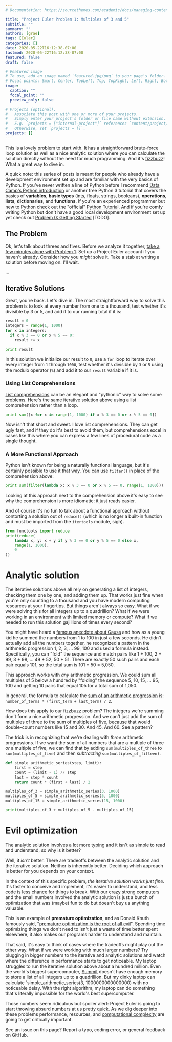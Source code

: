 ```yaml
---
# Documentation: https://sourcethemes.com/academic/docs/managing-content/

title: "Project Euler Problem 1: Multiples of 3 and 5"
subtitle: ""
summary: ""
authors: [grae]
tags: [Euler]
categories: []
date: 2020-05-22T16:12:38-07:00
lastmod: 2020-05-22T16:12:38-07:00
featured: false
draft: false

# Featured image
# To use, add an image named `featured.jpg/png` to your page's folder.
# Focal points: Smart, Center, TopLeft, Top, TopRight, Left, Right, BottomLeft, Bottom, BottomRight.
image:
  caption: ""
  focal_point: ""
  preview_only: false

# Projects (optional).
#   Associate this post with one or more of your projects.
#   Simply enter your project's folder or file name without extension.
#   E.g. `projects = ["internal-project"]` references `content/project/deep-learning/index.md`.
#   Otherwise, set `projects = []`.
projects: []
---
```


This is a lovely problem to start with. It has a straightforward brute-force loop solution as well as a nice analytic solution where you can calculate the solution directly without the need for much programming. And it's [fizzbuzz](https://en.wikipedia.org/wiki/Fizz_buzz#Programming)! What a great way to dive in.

A quick note: this series of posts is meant for people who already have a development environment set up and are familiar with the very basics of Python. If you've never written a line of Python before I recommend [Data Camp's Python introduction](https://learn.datacamp.com/courses/intro-to-python-for-data-science) or another free Python 3 tutorial that covers the basics of **variables**, **basic types** (ints, floats, strings, booleans), **operations**, **lists**, **dictionaries**, and **functions**. If you're an experienced programmer but new to Python check out the "official" [Python Tutorial](https://docs.python.org/3/tutorial/). And if you're comfy writing Python but don't have a good local development environment set up yet check out [Problem 0: Getting Started](/) [TODO].

## The Problem
Ok, let's talk about threes and fives. Before we analyze it together, [take a few minutes alone with Problem 1](https://projecteuler.net/problem=1). Set up a Project Euler account if you haven't already. Consider how you _might_ solve it. Take a stab at writing a solution before moving on. I'll wait.

...


## Iterative Solutions
Great, you're back. Let's dive in. The most straightforward way to solve this problem is to look at every number from one to a thousand, test whether it's divisible by 3 or 5, and add it to our running total if it is:

```python
result = 0
integers = range(1, 1000)
for x in integers:
  if x % 3 == 0 or x % 5 == 0:
    result += x

print result
```

In this solution we initialize our result to `0`, use a `for` loop to iterate over every integer from `1` through `1000`, test whether it's divisible by `3` or `5` using the modulo operator (`%`) and add it to our `result` variable if it is.


### Using List Comprehensions
[List comprehensions](https://docs.python.org/3/tutorial/datastructures.html#list-comprehensions) can be an elegant and "pythonic" way to solve some problems. Here's the same iterative solution above using a list comprehension rather than a loop.

```python
print sum([x for x in range(1, 1000) if x % 3 == 0 or x % 5 == 0])
```

Now isn't that short and sweet. I love list comprehensions. They can get ugly fast, and if they do it's best to avoid them, but comprehensions excel in cases like this where you can express a few lines of procedural code as a single thought.


### A More Functional Approach
Python isn't known for being a naturally functional language, but it's certainly possible to use it that way. You can use `filter()` in place of the comprehension above:

```python
print sum(filter(lambda x: x % 3 == 0 or x % 5 == 0, range(1, 1000)))
```

Looking at this approach next to the comprehension above it's easy to see why the comprehension is more idiomatic: it just reads easier.

And of course it's no fun to talk about a functional approach without contorting a solution out of `reduce()` (which is no longer a built-in function and must be imported from the `itertools` module, sigh).

```python
from functools import reduce
print(reduce(
    lambda x, y: x + y if y % 3 == 0 or y % 5 == 0 else x,
    range(1, 1000),
    0
))
```


# Analytic solution
The iterative solutions above all rely on generating a list of integers, checking them one by one, and adding them up. That works just fine when you're only counting to a thousand and you have modern computing resources at your fingertips. But things aren't always so easy. What if we were solving this for all integers up to a quadrillion? What if we were working in an environment with limited memory or compute? What if we needed to run this solution gajillions of times every second?

You might have heard a [famous anecdote about Gauss](https://en.wikipedia.org/wiki/Carl_Friedrich_Gauss#Anecdotes) and how as a young kid he summed the numbers from 1 to 100 in just a few seconds. He didn't actually add all the numbers together, he recognized a pattern in the arithmetic progression 1, 2, 3, ... 99, 100 and used a formula instead. Specifically, you can "fold" the sequence and match pairs like 1 + 100, 2 + 99, 3 + 98, ... 49 + 52, 50 + 51. There are exactly 50 such pairs and each pair equals 101, so the total sum is 101 * 50 = 5,050.

This approach works with _any_ arithmetic progression. We could sum all multiples of 5 below a hundred by "folding" the sequence 5, 10, 15, ... 95, 100 and getting 10 pairs that equal 105 for a total sum of 1,050.

In general, the formula to calculate the [sum of an arithmetic progression](https://en.wikipedia.org/wiki/Arithmetic_progression#Sum) is: `number_of_terms * (first_term + last_term) / 2`.

How does this apply to our fizzbuzz problem? The integers we're summing don't form a nice arithmetic progression. And we can't just add the sum of multiples of three to the sum of multiples of five, because that would double-count numbers like 15 and 30. And 45. And 60. See a pattern?

The trick is in recognizing that we're dealing with _three_ arithmetic progressions.  If we want the sum of all numbers that are a multiple of three _or_ a multiple of five, we can find that by adding `sum(multiples_of_three` to `sum(multiples_of_five)` and then _subtracting_ `sum(multiples_of_fifteen)`.

```python
def simple_arithmetic_series(step, limit):
    first = step
    count = (limit - 1) // step
    last = step * count
    return count * (first + last) / 2

multiples_of_3 = simple_arithmetic_series(3, 1000)
multiples_of_5 = simple_arithmetic_series(5, 1000)
multiples_of_15 = simple_arithmetic_series(15, 1000)

print(multiples_of_3 + multiples_of_5 - multiples_of_15)
```


# Evil optimization
The analytic solution involves a lot more typing and it isn't as simple to read and understand, so why is it better?

Well, it _isn't_ better. There are tradeoffs between the analytic solution and the iterative solution. Neither is inherently better. Deciding which approach is better for you depends on your context.

In the context of this specific problem, _the iterative solution works just fine_. It's faster to conceive and implement, it's easier to understand, and less code is less chance for things to break. With our crazy strong computers and the small numbers involved the analytic solution is just a bunch of optimization that was (maybe) fun to do but doesn't buy us anything valuable.

This is an example of **premature optimization**, and as Donald Knuth famously said, "[premature optimization is the root of all evil](https://en.wikipedia.org/wiki/Program_optimization#When_to_optimize)". Spending time optimizing things we don't need to isn't just a waste of time better spent elsewhere, it also makes our programs harder to understand and maintain.

That said, it's easy to think of cases where the tradeoffs might play out the other way. What if we were working with much larger numbers? Try plugging in bigger numbers to the iterative and analytic solutions and watch where the difference in performance starts to get noticeable. My laptop struggles to run the iterative solution above about a hundred million. Even the world's biggest supercomputer, [Summit](https://en.wikipedia.org/wiki/Summit_(supercomputer)) doesn't have enough memory to store a list of all integers up to a quadrillion. But my dinky laptop can calculate `simple_arithmetic_series(3, 1000000000000000) with no noticeable delay. With the right algorithm, my laptop can do something that's literally impossible for the world's best supercomputer.

Those numbers seem ridiculous but spoiler alert: Project Euler is going to start throwing absurd numbers at us pretty quick. As we dig deeper into these problems performance, resources, and [computational complexity](https://en.wikipedia.org/wiki/Computational_complexity_theory) are going to get critically important.

See an issue on this page? Report a typo, coding error, or general feedback on GitHub.